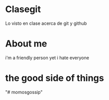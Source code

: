 # Clasegit
Lo visto en clase acerca de git y github

# About me
i'm a friendly person yet i hate everyone

# the good side of things
"# momosgossip" 
